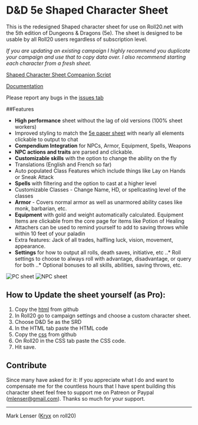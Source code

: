 # D&D 5e Shaped Character Sheet

This is the redesigned Shaped character sheet for use on Roll20.net with the 5th edition of Dungeons & Dragons (5e). The sheet is designed to be usable by all Roll20 users regardless of subscription level.

*If you are updating an existing campaign I highly recommend you duplicate your campaign and use that to copy data over. I also recommend starting each character from a fresh sheet.*

[Shaped Character Sheet Companion Script](https://github.com/symposion/roll20-api-scripts/tree/master/5eShapedCompanion/latest)

[Documentation](https://docs.google.com/document/d/1yPcIZ_bIc3JlnWsKZt2tAB0EQSIVEfeMtT0GifbpJIg)

Please report any bugs in the [issues tab](https://github.com/mlenser/roll20-character-sheets/issues)

##Features

* **High performance** sheet without the lag of old versions (100% sheet workers)
* Improved styling to match the [5e paper sheet](http://i.imgur.com/87GaRhL.jpg) with nearly all elements clickable to output to chat
* **Compendium Integration** for NPCs, Armor, Equipment, Spells, Weapons
* **NPC actions and traits** are parsed and clickable.
* **Customizable skills** with the option to change the ability on the fly
* Translations (English and French so far)
* Auto populated Class Features which include things like Lay on Hands or Sneak Attack
* **Spells** with filtering and the option to cast at a higher level
* Customizable Classes - Change Name, HD, or spellcasting level of the classes
* **Armor** - Covers normal armor as well as unarmored ability cases like monk, barbarian, etc.
* **Equipment** with gold and weight automatically calculated. Equipment Items are clickable from the core page for items like Potion of Healing
* Attachers can be used to remind yourself to add to saving throws while within 10 feet of your paladin
* Extra features: Jack of all trades, halfling luck, vision, movement, appearance.
* **Settings** for how to output all rolls, death saves, initiative, etc
..* Roll settings to choose to always roll with advantage, disadvantage, or query for both
..* Optional bonuses to all skills, abilities, saving throws, etc.

![PC sheet](http://i.imgur.com/T2hbvnA.jpg "PC sheet")
![NPC sheet](http://i.imgur.com/li1ETpJ.jpg "NPC sheet")

## How to Update the sheet yourself (as Pro):

1. Copy the [html](https://raw.githubusercontent.com/mlenser/roll20-character-sheets/master/D%26D_5e_Shaped/D%26D_5e.html) from github
2. In Roll20 go to campaign settings and choose a custom character sheet.
3. Choose D&D 5e as the SRD
4. In the HTML tab paste the HTML code
5. Copy the [css](https://raw.githubusercontent.com/mlenser/roll20-character-sheets/master/D%26D_5e_Shaped/D%26D_5e.css) from github
6. On Roll20 in the CSS tab paste the CSS code.
7. Hit save.

## Contribute
Since many have asked for it: If you appreciate what I do and want to compensate me for the countless hours that I have spent building this character sheet feel free to support me on Patreon or Paypal (mlenser@gmail.com).
Thanks so much for your support.


---

Mark Lenser ([Kryx](https://app.roll20.net/users/277007/kryx) on roll20)